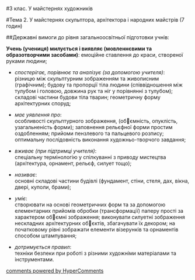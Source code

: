 <div id="hypercomments_widget" class="js-hypercomments-widget invisible"></div>

#3 клас. У майстернях художників

#Тема 2.  У майстернях скульптора, архітектора і  народних майстрів (7 годин)


##Державні вимоги до рівня загальноосвітньої підготовки учнів:

**Учень (учениця) милується і виявляє (мовленнєвими та образотворчими засобами)**: емоційне ставлення до краси, створеної руками людини;

*	*спостерігає, порівнює та аналізує (за допомогою учителя)*:<br>різницю між скульптурним зображенням та живописним (графічним); будову та пропорції тіла людини (співвідношення між тулубом і головою, довжина рук та ніг у порівнянні з тулубом); складові частини будови тіла тварин; геометричну форму архітектурних споруд; 

*	*має уявлення про*:<br>особливості скульптурного зображення, (обємність, опуклість, узагальненість форми); заповнення рельєфної форми простим оздобленням; прийоми пензлевого та пальцевого розпису; оптимальну послідовність виконання художньо-творчого завдання; 

*	*вживає (при підтримці учителя)*:<br>спеціальну термінологію у спілкуванні з приводу мистецтва (архітектура, орнамент, рельєф,  силует тощо);

*	*називає*:<br>основні складові частини будівлі (фундамент, стіни, стеля, дах, вікна, двері, куполи, брами);

*	*уміє*:<br>створювати на основі геометричних форм та за допомогою  елементарних прийомів обробки (трансформації) паперу прості за характером обємні зображення; виконувати силуетні зображення нескладних архітектурних обєктів, збагачувати їх декором; на початковому рівні зображати елементи візерунків та орнаментів способом штампування;  

*	*дотримується правил*:<br>техніки безпеки при роботі з різними художніми матеріалами та інструментами.


<div class="js-hypercomments-container">
    <a href="http://hypercomments.com" class="hc-link" title="comments widget">comments powered by HyperComments</a>
</div>
